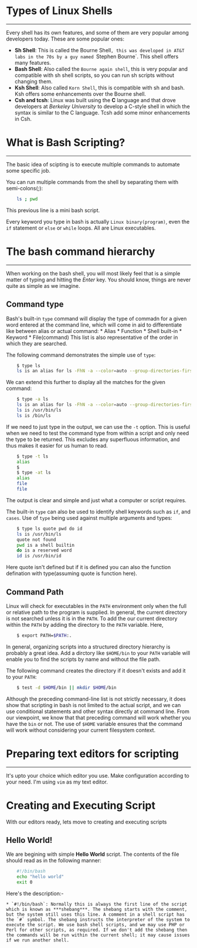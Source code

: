 # Types of Linux Shells
___

Every shell has its own features, and some of them are very popular among developers today. These are some popular ones:
* **Sh Shell**: This is called the Bourne Shell`, this was developed in AT&T labs in the 70s by a guy named `Stephen Bourne`. This shell offers many features.
* **Bash Shell**: Also called the `Bourne again shell`, this is very popular and compatible with sh shell scripts, so you can run sh scripts without changing them.
* **Ksh Shell**: Also called `Korn Shell`, this is compatible with sh and bash. Ksh offers some enhancements over the Bourne shell.
* **Csh and tcsh**: Linux was built using the **C** language and that drove developers at _Berkeley University_ to develop a C-style shell in which the syntax is similar to the C language. Tcsh add some minor enhancements in Csh.

# What is Bash Scripting?
___

The basic idea of scipting is to execute multiple commands to automate some specific job.

You can run multiple commands from the shell by separating them with semi-colons(;):
```sh
	ls ; pwd
```

This previous line is a mini bash script.

Every keyword you type in bash is actually `Linux binary(program)`, even the `if` statement or `else` or `while` loops. All are Linux executables.

# The bash command hierarchy
___

When working on the bash shell, you will most likely feel that is a simple matter of typing and hitting the _Enter_ key. You should know, things are never quite as simple as we imagine.

## Command type

Bash's built-in `type` command will display the type of commadn for a given word entered at the command line, which will come in aid to differentiate like between alias or actual command:
	* Alias
	* Function
	* Shell built-in
	* Keyword
	* File(command)
This list is also representative of the order in which they are searched.

The following command demonstrates the simple use of `type`:

```sh
	$ type ls
	ls is an alias for ls -FhN -a --color=auto --group-directories-first
```

We can extend this further to display all the matches for the given command:

```sh
	$ type -a ls
	ls is an alias for ls -FhN -a --color=auto --group-directories-first
	ls is /usr/bin/ls
	ls is /bin/ls
```

If we need to just type in the output, we can use the `-t` option. This is useful when we need to test the command type from within a script and only need the type to be returned. This excludes any superfluous information, and thus makes it easier for us human to read.

```sh
	$ type -t ls
	alias
	$
	$ type -at ls
	alias
	file
	file
```
<!--- type -t doesn't works on zsh as I tested -->

The output is clear and simple and just what a computer or script requires.

The built-in `type` can also be used to identify shell keywords such as `if`, and `cases`. Use of `type` being used against multiple arguments and types:

```sh
	$ type ls quote pwd do id
	ls is /usr/bin/ls
	quote not found
	pwd is a shell builtin
	do is a reserved word
	id is /usr/bin/id
```

Here quote isn't defined but if it is defined you can also the function defination with type(assuming quote is function here).

## Command Path

Linux will check for executables in the `PATH` environment only when the full or relative path to the program is supplied. In general, the current directory is not searched unless it is in the `PATH`. To add the our current directory within the `PATH` by adding the directory to the `PATH` variable. Here,

```sh
	$ export PATH=$PATH:.
```

In general, organizing scripts into a structured directory hierarchy is probably a great idea. Add a dirctory like `$HOME/bin` to your `PATH` variable will enable you to find the scripts by name and without the file path.

The following command creates the directory if it doesn't exists and add it to your `PATH`:

```sh
	$ test -d $HOME/bin || mkdir $HOME/bin
```

Although the preceding command-line list is not strictly necessary, it does show that scripting in bash is not limited to the actual script, and we can use conditional statements and other syntax directly at command line. From our viewpoint, we know that that preceding command will work whether you have the `bin` or not. The use of `$HOME` variable ensures that the command will work without considering your current filesystem context.

# Preparing text editors for scripting
___

It's upto your choice which editor you use. Make configuration according to your need. I'm using `vim` as my text editor.

# Creating and Executing Script

With our editors ready, lets move to creating and executing scripts

## Hello World!

We are begining with simple **Hello World** script. The contents of the file should read as in the following manner:

```sh
	#!/bin/bash
	echo "hello world"
	exit 0
```

Here's the description:-

	* `#!/bin/bash`: Normally this is always the first line of the script which is known as ***shebang***. The shebang starts with the comment, but the system still uses this line. A comment in a shell script has the `#` symbol. The shebang instructs the interpreter of the system to execute the script. We use bash shell scripts, and we may use PHP or Perl for other scripts, as required. If we don't add the shebang then the commands will be run within the current shell; it may cause issues if we run another shell.
